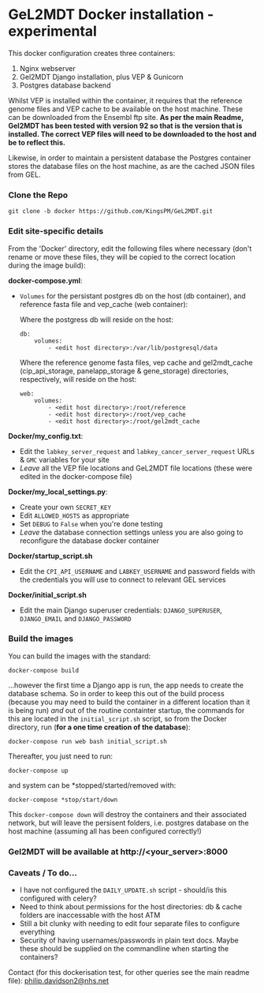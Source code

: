 # GeL2MDT Docker installation - experimental #

This docker configuration creates three containers:
1. Nginx webserver
2. Gel2MDT Django installation, plus VEP & Gunicorn
3. Postgres database backend

Whilst VEP is installed within the container, it requires that the reference genome files and VEP cache to be available 
on the host machine. These can be downloaded from the Ensembl ftp site. **As per the main Readme, Gel2MDT has been 
 tested with version 92 so that is the version that is installed. The correct VEP files will need to be downloaded to the host and be to reflect this.**

Likewise, in order to maintain a persistent database the Postgres container stores the database files on the host 
machine, as are the cached JSON files from GEL.

### Clone the Repo
    git clone -b docker https://github.com/KingsPM/GeL2MDT.git
### Edit site-specific details
From the 'Docker' directory, edit the following files where necessary (don't rename or move these files, they will be 
copied to the correct location during the image build):

**docker-compose.yml**:
- `Volumes` for the persistant postgres db on the host (db container), and reference fasta file and vep_cache 
(web container):

    Where the postgress db will reside on the host:

    ```
    db:
        volumes:
            - <edit host directory>:/var/lib/postgresql/data
    ```
    Where the reference genome fasta files, vep cache and gel2mdt_cache (cip_api_storage, 
    panelapp_storage & gene_storage) directories, respectively, will reside on the host:
    ```
    web:
        volumes:
            - <edit host directory>:/root/reference
            - <edit host directory>:/root/vep_cache
            - <edit host directory>:/root/gel2mdt_cache
    ``` 
**Docker/my_config.txt**:
- Edit the `labkey_server_request` and `labkey_cancer_server_request` URLs & `GMC` variables for your site
- _Leave_ all the VEP file locations and GeL2MDT file locations (these were edited in the docker-compose file)

**Docker/my_local_settings.py**:
- Create your own `SECRET_KEY`
- Edit `ALLOWED_HOSTS` as appropriate
- Set `DEBUG` to `False` when you're done testing    
- _Leave_ the database connection settings unless you are also going to reconfigure the database docker container

**Docker/startup_script.sh**
- Edit the `CPI_API_USERNAME` and `LABKEY_USERNAME` and password fields with the credentials you will use to connect 
to relevant GEL services

**Docker/initial_script.sh**
- Edit the main Django superuser credentials: `DJANGO_SUPERUSER`, `DJANGO_EMAIL` and `DJANGO_PASSWORD`

### Build the images
You can build the images with the standard:

    docker-compose build
    
...however the first time a Django app is run, the app needs to create the database schema. So in order to keep this
 out of the build process (because you may need to build the container in a different location than it is being run) 
 _and_ out of the routine containter startup, the commands for this are located in
the `initial_script.sh` script, so from the Docker directory, run (**for a one time creation of the database**):  

    docker-compose run web bash initial_script.sh

Thereafter, you just need to run: 

    docker-compose up

and system can be *stopped/started/removed with:

    docker-compose *stop/start/down

This `docker-compose down` will destroy the containers and their associated network, but will leave the persisent 
folders, i.e. postgres database on the host machine (assuming all has been configured correctly!)

### Gel2MDT will be available at http://<your_server>:8000

### Caveats / To do...

- I have not configured the `DAILY_UPDATE.sh` script - should/is this configured with celery?
- Need to think about permissions for the host directories: db & cache folders are inaccessable with the host ATM
- Still a bit clunky with needing to edit four separate files to configure everything
- Security of having usernames/passwords in plain text docs.  Maybe these should be supplied on the commandline when starting the containers?
 
Contact (for this dockerisation test, for other queries see the main readme file):
philip.davidson2@nhs.net
